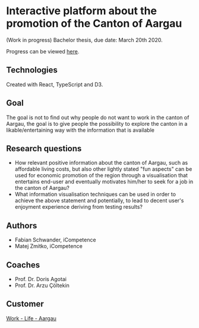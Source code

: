 # Interactive platform about the promotion of the Canton of Aargau
(Work in progress) Bachelor thesis, due date: March 20th 2020.

Progress can be viewed [here](http://www.work-life-aargau.fabianschwander.ch).

## Technologies

Created with React, TypeScript and D3. 

## Goal

The goal is not to find out why people do not want to work in the canton of Aargau, the goal is to give people the possibility to explore the canton in a likable/entertaining way with the information that is available

## Research questions

- How relevant positive information about the canton of Aargau, such as affordable living costs, but also other lightly stated "fun aspects" can be used for economic promotion of the region through a visualisation that entertains end-user and eventually motivates him/her to seek for a job in  the canton of Aargau?
- What information visualisation techniques can be used in order to achieve the above statement and potentially, to lead to decent user's enjoyment experience deriving from testing results? 

## Authors

- Fabian Schwander, iCompetence
- Matej Zmitko, iCompetence

## Coaches
- Prof. Dr. Doris Agotai
- Prof. Dr. Arzu Çöltekin

## Customer
[Work - Life - Aargau](https://www.ag.ch/de/verwaltung/dvi/wirtschaft_arbeit/aargau_services_neu/fachkraefte_1/work_life_aargau_fuer_aargauer_unternehmen/departement_detailseite_95.jsp)


